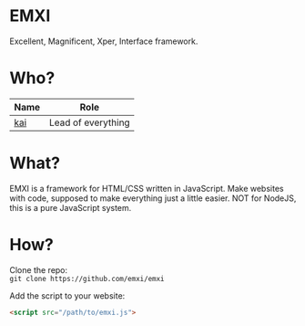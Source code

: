 # EMXI
Excellent, Magnificent, Xper, Interface framework.

# Who?
| Name | Role |
| ---- | ---- |
| [kai](https://github.com/Kailikeslinux) | Lead of everything | 

# What?
EMXI is a framework for HTML/CSS written in JavaScript. Make websites with code, supposed to make everything just a little easier. NOT for NodeJS, this is a pure JavaScript system.

# How?
Clone the repo: \
`git clone https://github.com/emxi/emxi`

Add the script to your website:
```html
<script src="/path/to/emxi.js">
```


